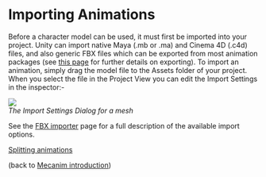 Importing Animations
====================


Before a character model can be used, it must first be imported into your project.  Unity can import native Maya (.mb or .ma) and Cinema 4D (.c4d) files, and also generic FBX files which can be exported from most animation packages (see [this page](HOWTO-importObject.html) for further details on exporting).
To import an animation, simply drag the model file to the <span class=keyword>Assets</span> folder of your project. When you select the file in the <span class=inspector>Project View</span> you can edit the <span class=menu>Import Settings</span> in the inspector:-

![](http://docwiki.hq.unity3d.com/uploads/Main/MecanimImporterModelTab.png)  
_The Import Settings Dialog for a mesh_

See the [FBX importer](class-FBXImporter.html) page for a full description of the available import options.

[Splitting animations](Splittinganimations.html)

(back to [Mecanim introduction](MecanimAnimationSystem.html))
